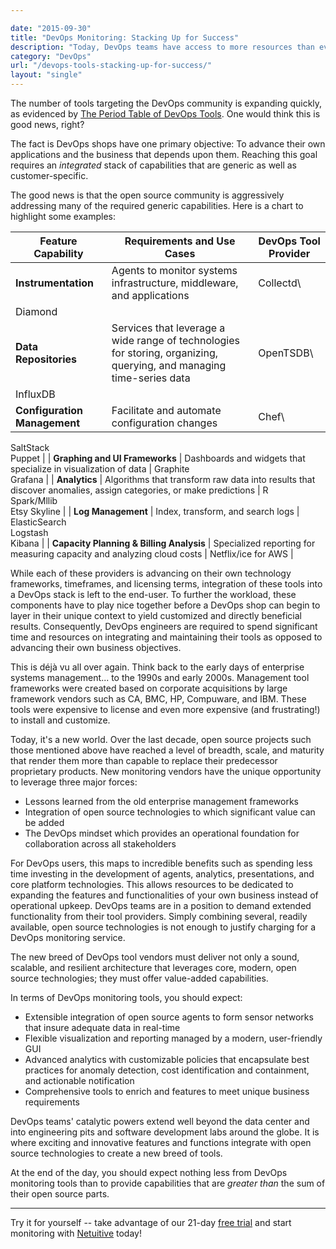 ```yaml
---

date: "2015-09-30"
title: "DevOps Monitoring: Stacking Up for Success"
description: "Today, DevOps teams have access to more resources than ever to manage their applications. How do your DevOps monitoring tools stack up?"
category: "DevOps"
url: "/devops-tools-stacking-up-for-success/"
layout: "single"
---
```


The number of tools targeting the DevOps community is expanding quickly, as evidenced by [The Period Table of DevOps Tools](https://xebialabs.com/periodic-table-of-devops-tools/).   One would think this is good news, right?

The fact is DevOps shops have one primary objective:  To advance their own applications and the business that depends upon them. Reaching this goal requires an *integrated* stack of capabilities that are generic as well as customer-specific.

The good news is that the open source community is aggressively addressing many of the required generic capabilities.  Here is a chart to highlight some examples:

| Feature Capability | Requirements and Use Cases | DevOps Tool Provider |
| --- | --- | --- |
| **Instrumentation** | Agents to monitor systems infrastructure, middleware, and applications | Collectd\
Diamond |
| **Data Repositories** | Services that leverage a wide range of technologies for storing, organizing, querying, and managing time-series data | OpenTSDB\
InfluxDB |
| **Configuration Management** | Facilitate and automate configuration changes | Chef\
SaltStack\
Puppet |
| **Graphing and UI Frameworks** | Dashboards and widgets that specialize in visualization of data | Graphite\
Grafana |
| **Analytics** | Algorithms that transform raw data into results that discover anomalies, assign categories, or make predictions | R\
Spark/Mllib\
Etsy Skyline |
| **Log Management** | Index, transform, and search logs | ElasticSearch\
Logstash\
Kibana |
| **Capacity Planning & Billing Analysis** | Specialized reporting for measuring capacity and analyzing cloud costs | Netflix/ice for AWS |

While each of these providers is advancing on their own technology frameworks, timeframes, and licensing terms, integration of these tools into a DevOps stack is left to the end-user. To further the workload, these components have to play nice together before a DevOps shop can begin to layer in their unique context to yield customized and directly beneficial results. Consequently, DevOps engineers are required to spend significant time and resources on integrating and maintaining their tools as opposed to advancing their own business objectives.

This is déjà vu all over again. Think back to the early days of enterprise systems management... to the 1990s and early 2000s.  Management tool frameworks were created based on corporate acquisitions by large framework vendors such as CA, BMC, HP, Compuware, and IBM.  These tools were expensive to license and even more expensive (and frustrating!) to install and customize.

Today, it's a new world. Over the last decade, open source projects such those mentioned above have reached a level of breadth, scale, and maturity that render them more than capable to replace their predecessor proprietary products.   New monitoring vendors have the unique opportunity to leverage three major forces:

-   Lessons learned from the old enterprise management frameworks
-   Integration of open source technologies to which significant value can be added
-   The DevOps mindset which provides an operational foundation for collaboration across all stakeholders

For DevOps users, this maps to incredible benefits such as spending less time investing in the development of agents, analytics, presentations, and core platform technologies. This allows resources to be dedicated to expanding the features and functionalities of your own business instead of operational upkeep. DevOps teams are in a position to demand extended functionality from their tool providers. Simply combining several, readily available, open source technologies is not enough to justify charging for a DevOps monitoring service.

The new breed of DevOps tool vendors must deliver not only a sound, scalable, and resilient architecture that leverages core, modern, open source technologies; they must offer value-added capabilities.

In terms of DevOps monitoring tools, you should expect:

-   Extensible integration of open source agents to form sensor networks that insure adequate data in real-time
-   Flexible visualization and reporting managed by a modern, user-friendly GUI
-   Advanced analytics with customizable policies that encapsulate best practices for anomaly detection, cost identification and containment, and actionable notification
-   Comprehensive tools to enrich and features to meet unique business requirements

DevOps teams' catalytic powers extend well beyond the data center and into engineering pits and software development labs around the globe. It is where exciting and innovative features and functions integrate with open source technologies to create a new breed of tools.

At the end of the day, you should expect nothing less from DevOps monitoring tools than to provide capabilities that are *greater than* the sum of their open source parts.

* * * * *

Try it for yourself -- take advantage of our 21-day [free trial](https://www.metricly.com/signup) and start monitoring with [Netuitive](https://www.metricly.com/) today!
